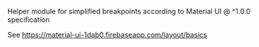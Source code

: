 Helper module for simplified breakpoints according to Material UI @ ^1.0.0 specification

See https://material-ui-1dab0.firebaseapp.com/layout/basics